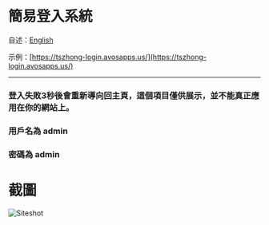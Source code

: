 # 簡易登入系統

自述：[English](https://github.com/TszHong0411/Simple-login/blob/main/README.md)

示例：[https://tszhong-login.avosapps.us/](https://tszhong-login.avosapps.us/)

---

### 登入失敗3秒後會重新導向回主頁，這個項目僅供展示，並不能真正應用在你的網站上。

### 用戶名為 admin 
### 密碼為 admin

# 截圖

![Siteshot](https://cdn.jsdelivr.net/gh/tszhong0411/image/simple-login-siteshot-2.png)